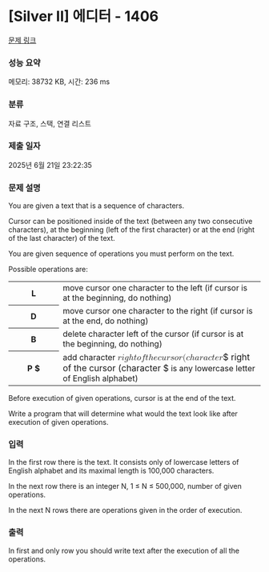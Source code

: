 # [Silver II] 에디터 - 1406 

[문제 링크](https://www.acmicpc.net/problem/1406) 

### 성능 요약

메모리: 38732 KB, 시간: 236 ms

### 분류

자료 구조, 스택, 연결 리스트

### 제출 일자

2025년 6월 21일 23:22:35

### 문제 설명

<p>You are given a text that is a sequence of characters.</p>

<p>Cursor can be positioned inside of the text (between any two consecutive characters), at the beginning (left of the first character) or at the end (right of the last character) of the text.</p>

<p>You are given sequence of operations you must perform on the text. </p>

<p>Possible operations are: </p>

<table class="table table-bordered" style="width:100%">
	<tbody>
		<tr>
			<th style="width:20%">L</th>
			<td style="width:80%">move cursor one character to the left (if cursor is at the beginning, do nothing)</td>
		</tr>
		<tr>
			<th>D</th>
			<td>move cursor one character to the right (if cursor is at the end, do nothing)</td>
		</tr>
		<tr>
			<th>B</th>
			<td>delete character left of the cursor (if cursor is at the beginning, do nothing)</td>
		</tr>
		<tr>
			<th>P $</th>
			<td>add character <mjx-container class="MathJax" jax="CHTML" style="font-size: 109%; position: relative;"><mjx-math class="MJX-TEX" aria-hidden="true"><mjx-mi class="mjx-i"><mjx-c class="mjx-c1D45F TEX-I"></mjx-c></mjx-mi><mjx-mi class="mjx-i"><mjx-c class="mjx-c1D456 TEX-I"></mjx-c></mjx-mi><mjx-mi class="mjx-i"><mjx-c class="mjx-c1D454 TEX-I"></mjx-c></mjx-mi><mjx-mi class="mjx-i"><mjx-c class="mjx-c210E TEX-I"></mjx-c></mjx-mi><mjx-mi class="mjx-i"><mjx-c class="mjx-c1D461 TEX-I"></mjx-c></mjx-mi><mjx-mi class="mjx-i"><mjx-c class="mjx-c1D45C TEX-I"></mjx-c></mjx-mi><mjx-mi class="mjx-i"><mjx-c class="mjx-c1D453 TEX-I"></mjx-c></mjx-mi><mjx-mi class="mjx-i"><mjx-c class="mjx-c1D461 TEX-I"></mjx-c></mjx-mi><mjx-mi class="mjx-i"><mjx-c class="mjx-c210E TEX-I"></mjx-c></mjx-mi><mjx-mi class="mjx-i"><mjx-c class="mjx-c1D452 TEX-I"></mjx-c></mjx-mi><mjx-mi class="mjx-i"><mjx-c class="mjx-c1D450 TEX-I"></mjx-c></mjx-mi><mjx-mi class="mjx-i"><mjx-c class="mjx-c1D462 TEX-I"></mjx-c></mjx-mi><mjx-mi class="mjx-i"><mjx-c class="mjx-c1D45F TEX-I"></mjx-c></mjx-mi><mjx-mi class="mjx-i"><mjx-c class="mjx-c1D460 TEX-I"></mjx-c></mjx-mi><mjx-mi class="mjx-i"><mjx-c class="mjx-c1D45C TEX-I"></mjx-c></mjx-mi><mjx-mi class="mjx-i"><mjx-c class="mjx-c1D45F TEX-I"></mjx-c></mjx-mi><mjx-mo class="mjx-n"><mjx-c class="mjx-c28"></mjx-c></mjx-mo><mjx-mi class="mjx-i"><mjx-c class="mjx-c1D450 TEX-I"></mjx-c></mjx-mi><mjx-mi class="mjx-i"><mjx-c class="mjx-c210E TEX-I"></mjx-c></mjx-mi><mjx-mi class="mjx-i"><mjx-c class="mjx-c1D44E TEX-I"></mjx-c></mjx-mi><mjx-mi class="mjx-i"><mjx-c class="mjx-c1D45F TEX-I"></mjx-c></mjx-mi><mjx-mi class="mjx-i"><mjx-c class="mjx-c1D44E TEX-I"></mjx-c></mjx-mi><mjx-mi class="mjx-i"><mjx-c class="mjx-c1D450 TEX-I"></mjx-c></mjx-mi><mjx-mi class="mjx-i"><mjx-c class="mjx-c1D461 TEX-I"></mjx-c></mjx-mi><mjx-mi class="mjx-i"><mjx-c class="mjx-c1D452 TEX-I"></mjx-c></mjx-mi><mjx-mi class="mjx-i"><mjx-c class="mjx-c1D45F TEX-I"></mjx-c></mjx-mi></mjx-math><mjx-assistive-mml unselectable="on" display="inline"><math xmlns="http://www.w3.org/1998/Math/MathML"><mi>r</mi><mi>i</mi><mi>g</mi><mi>h</mi><mi>t</mi><mi>o</mi><mi>f</mi><mi>t</mi><mi>h</mi><mi>e</mi><mi>c</mi><mi>u</mi><mi>r</mi><mi>s</mi><mi>o</mi><mi>r</mi><mo stretchy="false">(</mo><mi>c</mi><mi>h</mi><mi>a</mi><mi>r</mi><mi>a</mi><mi>c</mi><mi>t</mi><mi>e</mi><mi>r</mi></math></mjx-assistive-mml><span aria-hidden="true" class="no-mathjax mjx-copytext">$ right of the cursor (character $</span></mjx-container> is any lowercase letter of English alphabet)</td>
		</tr>
	</tbody>
</table>

<p>Before execution of given operations, cursor is at the end of the text. </p>

<p>Write a program that will determine what would the text look like after execution of given operations. </p>

### 입력 

 <p>In the first row there is the text. It consists only of lowercase letters of English alphabet and its maximal length is 100,000 characters.</p>

<p>In the next row there is an integer N, 1 ≤ N ≤ 500,000, number of given operations. </p>

<p>In the next N rows there are operations given in the order of execution. </p>

### 출력 

 <p>In first and only row you should write text after the execution of all the operations. </p>

